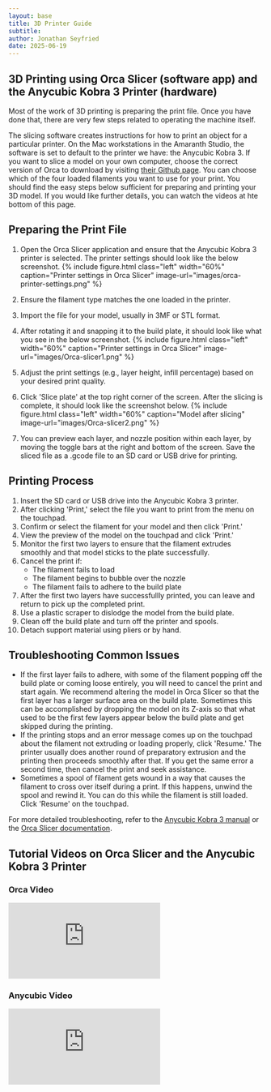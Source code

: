 ```yaml
---
layout: base
title: 3D Printer Guide
subtitle:
author: Jonathan Seyfried
date: 2025-06-19
---
```


## 3D Printing using Orca Slicer (software app) and the Anycubic Kobra 3 Printer (hardware)

Most of the work of 3D printing is preparing the print file. Once you have done that, there are very few steps related to operating the machine itself. 

The slicing software creates instructions for how to print an object for a particular printer. On the Mac workstations in the Amaranth Studio, the software is set to default to the printer we have: the Anycubic Kobra 3. If you want to slice a model on your own computer, choose the correct version of Orca to download by visiting [their Github page](https://github.com/SoftFever/OrcaSlicer/releases). You can choose which of the four loaded filaments you want to use for your print. You should find the easy steps below sufficient for preparing and printing your 3D model. If you would like further details, you can watch the videos at hte bottom of this page.

## Preparing the Print File

1. Open the Orca Slicer application and ensure that the Anycubic Kobra 3 printer is selected. The printer settings should look like the below screenshot.
{% include figure.html
  class="left"
  width="60%"
  caption="Printer settings in Orca Slicer"
  image-url="images/orca-printer-settings.png"
%}

2. Ensure the filament type matches the one loaded in the printer.
3. Import the file for your model, usually in 3MF or STL format.
4. After rotating it and snapping it to the build plate, it should look like what you see in the below screenshot.
{% include figure.html
  class="left"
  width="60%"
  caption="Printer settings in Orca Slicer"
  image-url="images/Orca-slicer1.png"
%}

5. Adjust the print settings (e.g., layer height, infill percentage) based on your desired print quality.
6. Click 'Slice plate' at the top right corner of the screen. After the slicing is complete, it should look like the screenshot below.
{% include figure.html
  class="left"
  width="60%"
  caption="Model after slicing"
  image-url="images/Orca-slicer2.png"
%}

7. You can preview each layer, and nozzle position within each layer, by moving the toggle bars at the right and bottom of the screen. Save the sliced file as a .gcode file to an SD card or USB drive for printing.

## Printing Process

1. Insert the SD card or USB drive into the Anycubic Kobra 3 printer.
2. After clicking 'Print,' select the file you want to print from the menu on the touchpad.
3. Confirm or select the filament for your model and then click 'Print.'
4. View the preview of the model on the touchpad and click 'Print.'
5. Monitor the first two layers to ensure that the filament extrudes smoothly and that model sticks to the plate successfully.
6. Cancel the print if:
    - The filament fails to load
    - The filament begins to bubble over the nozzle
    - The filament fails to adhere to the build plate
7. After the first two layers have successfullly printed, you can leave and return to pick up the completed print.
8. Use a plastic scraper to dislodge the model from the build plate.
9. Clean off the build plate and turn off the printer and spools.
10. Detach support material using pliers or by hand.

## Troubleshooting Common Issues

- If the first layer fails to adhere, with some of the filament popping off the build plate or coming loose entirely, you will need to cancel the print and start again. We recommend altering the model in Orca Slicer so that the first layer has a larger surface area on the build plate. Sometimes this can be accomplished by dropping the model on its Z-axis so that what used to be the first few layers appear below the build plate and get skipped during the printing.
- If the printing stops and an error message comes up on the touchpad about the filament not extruding or loading properly, click 'Resume.' The printer usually does another round of preparatory extrusion and the printing then proceeds smoothly after that. If you get the same error a second time, then cancel the print and seek assistance.
- Sometimes a spool of filament gets wound in a way that causes the filament to cross over itself during a print. If this happens, unwind the spool and rewind it. You can do this while the filament is still loaded. Click 'Resume' on the touchpad.

For more detailed troubleshooting, refer to the [Anycubic Kobra 3 manual](https://www.anycubic.com/pages/download) or the [Orca Slicer documentation](https://github.com/SoftFever/OrcaSlicer/wiki).

## Tutorial Videos on Orca Slicer and the Anycubic Kobra 3 Printer

### Orca Video

<iframe src="https://www.youtube.com/embed/cquTCpz1V74" title="Orca Slicer getting started guide: A slicer for all of your 3D printers" frameborder="0" allow="accelerometer; autoplay; clipboard-write; encrypted-media; gyroscope; picture-in-picture; web-share" referrerpolicy="strict-origin-when-cross-origin" allowfullscreen></iframe>

### Anycubic Video

<iframe src="https://www.youtube.com/embed/2CurchA4HT8" title="AnyCubic Tries Multicolor: The AnyCubic Kobra 3 Combo" frameborder="0" allow="accelerometer; autoplay; clipboard-write; encrypted-media; gyroscope; picture-in-picture; web-share" referrerpolicy="strict-origin-when-cross-origin" allowfullscreen></iframe>